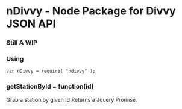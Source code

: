 nDivvy - Node Package for Divvy JSON API
===========================

### Still A WIP

### Using

`var nDivvy = require( "ndivvy" );`


### getStationById = function(id)

Grab a station by given Id
Returns a Jquery Promise.